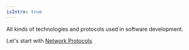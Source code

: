 ```yaml
---
isIntro: true
---
```


All kinds of technologies and protocols used in software development.

Let's start with [Network Protocols](./networking/osi-model.md).